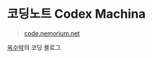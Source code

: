 # 코딩노트 Codex Machina
> [code.nemorium.net](https://code.nemorium.net)

[옥수박](https://github.com/oxmhpark)의 코딩 블로그.

